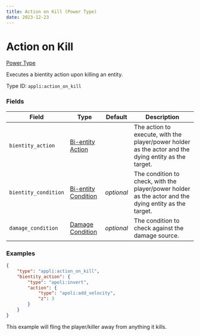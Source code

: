 ```yaml
---
title: Action on Kill (Power Type)
date: 2023-12-23
---
```


# Action on Kill

[Power Type](../power_types.md)

Executes a bientity action upon killing an entity.

Type ID: `appli:action_on_kill`


### Fields

Field | Type | Default | Description
------|------|---------|-------------
`bientity_action` | [Bi-entity Action](https://origins.readthedocs.io/en/latest/types/bientity_action_types/) | | The action to execute, with the player/power holder as the actor and the dying entity as the target.
`bientity_condition` | [Bi-entity Condition](https://origins.readthedocs.io/en/latest/types/bientity_condition_types/) | _optional_ | The condition to check, with the player/power holder as the actor and the dying entity as the target.
`damage_condition` | [Damage Condition](https://origins.readthedocs.io/en/latest/types/damage_condition_types/) | _optional_ | The condition to check against the damage source.

### Examples

```json
{
    "type": "appli:action_on_kill",
    "bientity_action": {
        "type": "apoli:invert",
        "action": {
            "type": "apoli:add_velocity",
            "z": 3
        }
    }
}
```

This example will fling the player/killer away from anything it kills.